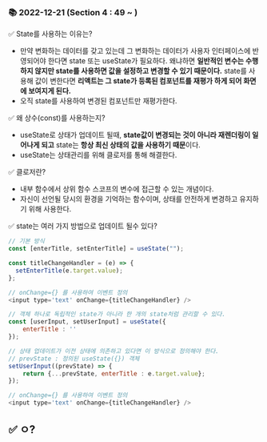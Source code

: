 ### 📚 2022-12-21 (Section 4 : 49 ~ )

✅ State를 사용하는 이유는?<br/>

- 만약 변화하는 데이터를 갖고 있는데 그 변화하는 데이터가 사용자 인터페이스에 반영되어야 한다면 state 또는 useState가 필요하다. 왜냐하면 **일반적인 변수는 수행하지 않지만 state를 사용하면 값을 설정하고 변경할 수 있기 때문이다.** state를 사용해 값이 변한다면 **리액트는 그 state가 등록된 컴포넌트를 재평가 하게 되어 화면에 보여지게 된다.**
- 오직 state를 사용하여 변경된 컴포넌트만 재평가한다.

✅ 왜 상수(const)를 사용하는지?<br/>

- useState로 상태가 업데이트 될때, **state값이 변경되는 것이 아니라 재렌더링이 일어나게 되고** state는 **항상 최신 상태의 값을 사용하기 때문**이다.
- useState는 상태관리를 위해 클로저를 통해 해결한다.

✅ 클로저란?<br/>

- 내부 함수에서 상위 함수 스코프의 변수에 접근할 수 있는 개념이다.
- 자신이 선언될 당시의 환경을 기억하는 함수이며, 상태를 안전하게 변경하고 유지하기 위해 사용한다.

✅ state는 여러 가지 방법으로 업데이트 될수 있다?<br/>

```javascript
// 기본 방식
const [enterTitle, setEnterTitle] = useState("");

const titleChangeHandler = (e) => {
  setEnterTitle(e.target.value);
};

// onChange={} 를 사용하여 이벤트 정의
<input type='text' onChange={titleChangeHandler} />
```

```javascript
// 객체 하나로 독립적인 state가 아니라 한 개의 state처럼 관리할 수 있다.
const [userInput, setUserInput] = useState({
    enterTitle : ''
});

// 상태 업데이트가 이전 상태에 의존하고 있다면 이 방식으로 정의해야 한다.
// prevState : 정의된 useState({}) 객체
setUserInput((prevState) => {
    return {...prevState, enterTitle : e.target.value}; 
});

// onChange={} 를 사용하여 이벤트 정의
<input type='text' onChange={titleChangeHandler} />
```

✅ ㅇ?<br/>
-